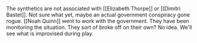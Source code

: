 The synthetics are not associated with [[Elizabeth Thorpe]] or [[Dimitri Bastet]]. Not sure what yet, maybe an actual government conspiracy gone rogue. [[Noah Quinn]] went to work with the government. They have been monitoring the situation. They sort of broke off on their own? No idea. We'll see what is improvised during play.